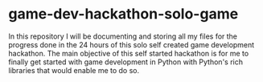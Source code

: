 # game-dev-hackathon-solo-game
In this repository I will be documenting and storing all my files for the progress done in the 24 hours of this solo self created game development hackathon. The main objective of this self started hackathon is for me to finally get started with game development in Python with Python's rich libraries that would enable me to do so.
